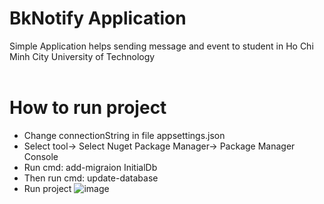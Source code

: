 # BkNotify Application <br>
Simple Application helps sending message and event to student in Ho Chi Minh City  University of Technology   
<br>
# How to run project
- Change connectionString in file appsettings.json
- Select tool-> Select Nuget Package Manager-> Package Manager Console
- Run cmd: add-migraion InitialDb
- Then run cmd: update-database
- Run project 
![image](https://user-images.githubusercontent.com/92216715/190567620-c04f4e52-dfe4-40e2-8f87-1d74f8213e2f.png)
